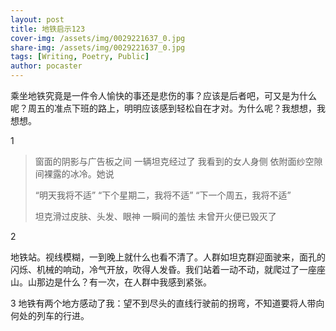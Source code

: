 ```yaml
---
layout: post
title: 地铁启示123
cover-img: /assets/img/0029221637_0.jpg
share-img: /assets/img/0029221637_0.jpg
tags: [Writing, Poetry, Public]
author: pocaster
---
```


乘坐地铁究竟是一件令人愉快的事还是悲伤的事？应该是后者吧，可又是为什么呢？周五的准点下班的路上，明明应该感到轻松自在才对。为什么呢？我想想，我想想。

1

>窗面的阴影与广告板之间
>一辆坦克经过了
>我看到的女人身侧
>依附面纱空隙间裸露的冰冷。她说
>
>“明天我将不适”
>“下个星期二，我将不适”
>“下一个周五，我将不适”
>
>坦克滑过皮肤、头发、眼神
>一瞬间的羞怯
>未曾开火便已毁灭了

2

地铁站。视线模糊，一到晚上就什么也看不清了。人群如坦克群迎面驶来，面孔的闪烁、机械的响动，冷气开放，吹得人发昏。我们站着一动不动，就爬过了一座座山。山那边是什么？有一次，在人群中我感到紧张。


3
地铁有两个地方感动了我：望不到尽头的直线行驶前的拐弯，不知道要将人带向何处的列车的行进。

